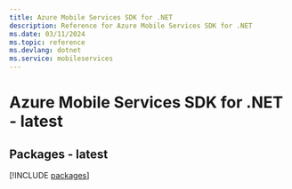 ```yaml
---
title: Azure Mobile Services SDK for .NET
description: Reference for Azure Mobile Services SDK for .NET
ms.date: 03/11/2024
ms.topic: reference
ms.devlang: dotnet
ms.service: mobileservices
---
```

# Azure Mobile Services SDK for .NET - latest
## Packages - latest
[!INCLUDE [packages](mobile-services-index.md)]